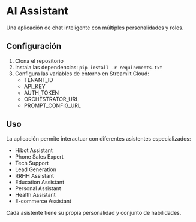 # AI Assistant

Una aplicación de chat inteligente con múltiples personalidades y roles.

## Configuración

1. Clona el repositorio
2. Instala las dependencias: `pip install -r requirements.txt`
3. Configura las variables de entorno en Streamlit Cloud:
   - TENANT_ID
   - API_KEY
   - AUTH_TOKEN
   - ORCHESTRATOR_URL
   - PROMPT_CONFIG_URL

## Uso

La aplicación permite interactuar con diferentes asistentes especializados:
- Hibot Assistant
- Phone Sales Expert
- Tech Support
- Lead Generation
- RRHH Assistant
- Education Assistant
- Personal Assistant
- Health Assistant
- E-commerce Assistant

Cada asistente tiene su propia personalidad y conjunto de habilidades. 